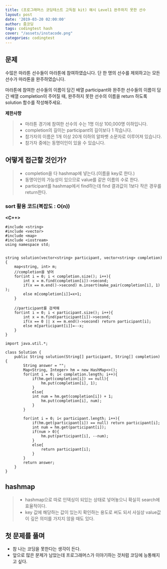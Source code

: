 ```yaml
---
title: (프로그래머스 코딩테스트 고득점 kit) 해시 Level1 완주하지 못한 선수 
layout: post
date: '2019-03-20 02:00:00'
author: 줌코딩
tags: codingtest hash
cover: "/assets/instacode.png"
categories: codingtest
---
```


## 문제

수많은 마라톤 선수들이 마라톤에 참여하였습니다. 단 한 명의 선수를 제외하고는 모든 선수가 마라톤을 완주하였습니다.

마라톤에 참여한 선수들의 이름이 담긴 배열 participant와 완주한 선수들의 이름이 담긴 배열 completion이 주어질 때, 완주하지 못한 선수의 이름을 return 하도록 solution 함수를 작성해주세요.

**제한사항**
>* 마라톤 경기에 참여한 선수의 수는 1명 이상 100,000명 이하입니다.
>* completion의 길이는 participant의 길이보다 1 작습니다.
>* 참가자의 이름은 1개 이상 20개 이하의 알파벳 소문자로 이루어져 있습니다.
>* 참가자 중에는 동명이인이 있을 수 있습니다.


## 어떻게 접근할 것인가?

>* completion을 다 hashmap에 넣는다.(이름을 key로 한다.)
>* 동명이인의 가능성이 있으므로 value를 같은 이름의 수로 한다.
>* participant를 hashmap에서 find하는데 find 결과값이 1보다 작은 경우를 return한다.



### sort 활용 코드(복잡도 : O(n))

**<C++>**

    #include <string>
    #include <vector>
    #include <map>
    #include <iostream>
    using namespace std;


    string solution(vector<string> participant, vector<string> completion) {
        map<string, int> m;
        //completion을 넣어
        for(int i = 0; i < completion.size(); i++){
            int x = m.find(completion[i])->second; 
            if(x == m.end()->second) m.insert(make_pair(completion[i], 1) );
            else m[completion[i]]=x+1;
        }

        //participant를 검색해
        for(int i = 0; i < participant.size(); i++){
            int x = m.find(participant[i])->second; 
            if(x == 0 || x == m.end()->second) return participant[i];
            else m[participant[i]]=--x;
        }
    }

**<JAVA>**

    import java.util.*;

    class Solution {
        public String solution(String[] participant, String[] completion) {
            String answer = "";
            Map<String, Integer> hm = new HashMap<>();   
            for(int i = 0; i< completion.length; i++){
                if(hm.get(completion[i]) == null){
                    hm.put(completion[i], 1);
                }
                else{
                int num = hm.get(completion[i]) + 1;
                    hm.put(completion[i], num);
                }
            }

            for(int i = 0; i< participant.length; i++){
                if(hm.get(participant[i]) == null) return participant[i]; 
                int num = hm.get(participant[i]);
                if(num > 0){
                    hm.put(participant[i], --num);
                }
                else{
                    return participant[i];
                }
            }
            return answer;
        }
    }

## hashmap

>* hashmap으로 따로 인덱싱이 되있는 상태로 넣어놓으니 확실히 search에 효율적이다.
>* key 값에 해당하는 값이 있는지 확인하는 용도로 써도 되서 사실상 value값이 깊은 의미를 가지지 않을 때도 있다.

## 첫 문제를 풀며

- 참 나는 코딩을 못한다는 생각이 든다.
- 앞으로 많은 문제가 남았는데 프로그래머스가 이야기하는 것처럼 코딩에 능통해지고 싶다. 
